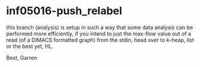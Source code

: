 # inf05016-push_relabel

this branch (analysis) is setup in such a way that some data analysis can be performed more efficiently, if you intend to just the max-flow value out of a read (of a DIMACS formatted graph) from the stdin, head over to k-heap, list or the best yet, HL.

Best,
Garren
